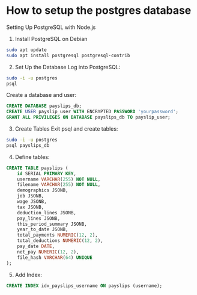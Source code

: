 # How to setup the postgres database
Setting Up PostgreSQL with Node.js
1. Install PostgreSQL on Debian
```sh
sudo apt update
sudo apt install postgresql postgresql-contrib
```
2. Set Up the Database
Log into PostgreSQL:

```sh
sudo -i -u postgres
psql
```
Create a database and user:

```sql
CREATE DATABASE payslips_db;
CREATE USER payslip_user WITH ENCRYPTED PASSWORD 'yourpassword';
GRANT ALL PRIVILEGES ON DATABASE payslips_db TO payslip_user;
```
3. Create Tables
Exit psql and create tables:

```sh
sudo -i -u postgres
psql payslips_db
```

4. Define tables:
```sql
CREATE TABLE payslips (
    id SERIAL PRIMARY KEY,
    username VARCHAR(255) NOT NULL,
    filename VARCHAR(255) NOT NULL,
    demographics JSONB,
    job JSONB,
    wage JSONB,
    tax JSONB,
    deduction_lines JSONB,
    pay_lines JSONB,
    this_period_summary JSONB,
    year_to_date JSONB,
    total_payments NUMERIC(12, 2),
    total_deductions NUMERIC(12, 2),
    pay_date DATE,
    net_pay NUMERIC(12, 2),
    file_hash VARCHAR(64) UNIQUE
);

```

5. Add Index:
```sql
CREATE INDEX idx_payslips_username ON payslips (username);
```